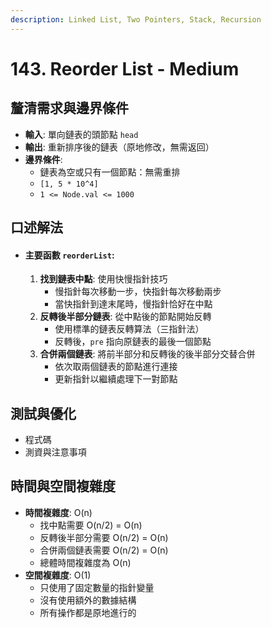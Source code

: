 ```yaml
---
description: Linked List, Two Pointers, Stack, Recursion
---
```


# 143. Reorder List - Medium

## 釐清需求與邊界條件

* **輸入**: 單向鏈表的頭節點 `head`
* **輸出**: 重新排序後的鏈表（原地修改，無需返回）
* **邊界條件**:
  * 鏈表為空或只有一個節點：無需重排
  * `[1, 5 * 10^4]`
  * `1 <= Node.val <= 1000`

## 口述解法

* #### 主要函數 `reorderList`:
  1. **找到鏈表中點**: 使用快慢指針技巧
     * 慢指針每次移動一步，快指針每次移動兩步
     * 當快指針到達末尾時，慢指針恰好在中點
  2. **反轉後半部分鏈表**: 從中點後的節點開始反轉
     * 使用標準的鏈表反轉算法（三指針法）
     * 反轉後，`pre` 指向原鏈表的最後一個節點
  3. **合併兩個鏈表**: 將前半部分和反轉後的後半部分交替合併
     * 依次取兩個鏈表的節點進行連接
     * 更新指針以繼續處理下一對節點

## 測試與優化

* 程式碼
* 測資與注意事項

## 時間與空間複雜度

* **時間複雜度**: O(n)
  * 找中點需要 O(n/2) = O(n)
  * 反轉後半部分需要 O(n/2) = O(n)
  * 合併兩個鏈表需要 O(n/2) = O(n)
  * 總體時間複雜度為 O(n)
* **空間複雜度**: O(1)
  * 只使用了固定數量的指針變量
  * 沒有使用額外的數據結構
  * 所有操作都是原地進行的
